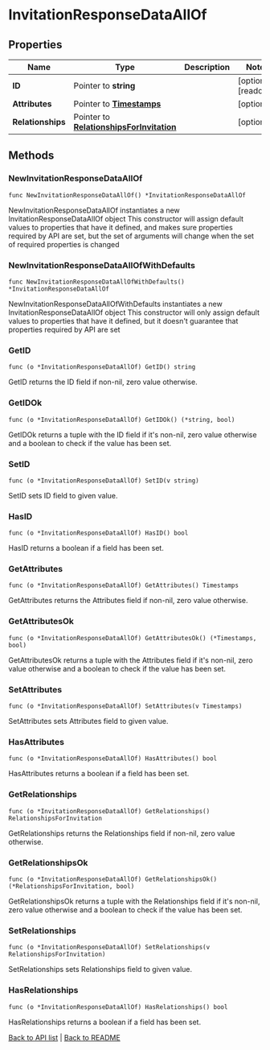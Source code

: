 # InvitationResponseDataAllOf

## Properties

Name | Type | Description | Notes
------------ | ------------- | ------------- | -------------
**ID** | Pointer to **string** |  | [optional] [readonly] 
**Attributes** | Pointer to [**Timestamps**](Timestamps.md) |  | [optional] 
**Relationships** | Pointer to [**RelationshipsForInvitation**](RelationshipsForInvitation.md) |  | [optional] 

## Methods

### NewInvitationResponseDataAllOf

`func NewInvitationResponseDataAllOf() *InvitationResponseDataAllOf`

NewInvitationResponseDataAllOf instantiates a new InvitationResponseDataAllOf object
This constructor will assign default values to properties that have it defined,
and makes sure properties required by API are set, but the set of arguments
will change when the set of required properties is changed

### NewInvitationResponseDataAllOfWithDefaults

`func NewInvitationResponseDataAllOfWithDefaults() *InvitationResponseDataAllOf`

NewInvitationResponseDataAllOfWithDefaults instantiates a new InvitationResponseDataAllOf object
This constructor will only assign default values to properties that have it defined,
but it doesn't guarantee that properties required by API are set

### GetID

`func (o *InvitationResponseDataAllOf) GetID() string`

GetID returns the ID field if non-nil, zero value otherwise.

### GetIDOk

`func (o *InvitationResponseDataAllOf) GetIDOk() (*string, bool)`

GetIDOk returns a tuple with the ID field if it's non-nil, zero value otherwise
and a boolean to check if the value has been set.

### SetID

`func (o *InvitationResponseDataAllOf) SetID(v string)`

SetID sets ID field to given value.

### HasID

`func (o *InvitationResponseDataAllOf) HasID() bool`

HasID returns a boolean if a field has been set.

### GetAttributes

`func (o *InvitationResponseDataAllOf) GetAttributes() Timestamps`

GetAttributes returns the Attributes field if non-nil, zero value otherwise.

### GetAttributesOk

`func (o *InvitationResponseDataAllOf) GetAttributesOk() (*Timestamps, bool)`

GetAttributesOk returns a tuple with the Attributes field if it's non-nil, zero value otherwise
and a boolean to check if the value has been set.

### SetAttributes

`func (o *InvitationResponseDataAllOf) SetAttributes(v Timestamps)`

SetAttributes sets Attributes field to given value.

### HasAttributes

`func (o *InvitationResponseDataAllOf) HasAttributes() bool`

HasAttributes returns a boolean if a field has been set.

### GetRelationships

`func (o *InvitationResponseDataAllOf) GetRelationships() RelationshipsForInvitation`

GetRelationships returns the Relationships field if non-nil, zero value otherwise.

### GetRelationshipsOk

`func (o *InvitationResponseDataAllOf) GetRelationshipsOk() (*RelationshipsForInvitation, bool)`

GetRelationshipsOk returns a tuple with the Relationships field if it's non-nil, zero value otherwise
and a boolean to check if the value has been set.

### SetRelationships

`func (o *InvitationResponseDataAllOf) SetRelationships(v RelationshipsForInvitation)`

SetRelationships sets Relationships field to given value.

### HasRelationships

`func (o *InvitationResponseDataAllOf) HasRelationships() bool`

HasRelationships returns a boolean if a field has been set.


[Back to API list](../README.md#documentation-for-api-endpoints) | [Back to README](../README.md)
